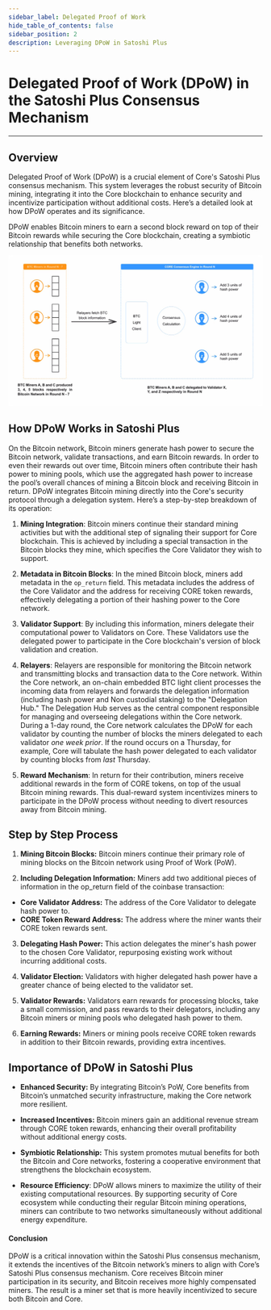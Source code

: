 ```yaml
---
sidebar_label: Delegated Proof of Work
hide_table_of_contents: false
sidebar_position: 2
description: Leveraging DPoW in Satoshi Plus
---
```


# Delegated Proof of Work (DPoW) in the Satoshi Plus Consensus Mechanism
---

## Overview

Delegated Proof of Work (DPoW) is a crucial element of Core's Satoshi Plus consensus mechanism. This system leverages the robust security of Bitcoin mining, integrating it into the Core blockchain to enhance security and incentivize participation without additional costs. Here’s a detailed look at how DPoW operates and its significance.

DPoW enables Bitcoin miners to earn a second block reward on top of their Bitcoin rewards while securing the Core blockchain, creating a symbiotic relationship that benefits both networks. 

![dpow-core-architechture](../../../../static/img/staoshi-plus/dpow.jpg)

## How DPoW Works in Satoshi Plus

On the Bitcoin network, Bitcoin miners generate hash power to secure the Bitcoin network, validate transactions, and earn Bitcoin rewards. In order to even their rewards out over time, Bitcoin miners often contribute their hash power to mining pools, which use the aggregated hash power to increase the pool’s overall chances of mining a Bitcoin block and receiving Bitcoin in return. DPoW integrates Bitcoin mining directly into the Core's security protocol through a delegation system. Here’s a step-by-step breakdown of its operation:

1. **Mining Integration**: Bitcoin miners continue their standard mining activities but with the additional step of signaling their support for Core blockchain. This is achieved by including a special transaction in the Bitcoin blocks they mine, which specifies the Core Validator they wish to support.

2. **Metadata in Bitcoin Blocks**: In the mined Bitcoin block, miners add metadata in the `op_return` field. This metadata includes the address of the Core Validator and the address for receiving CORE token rewards, effectively delegating a portion of their hashing power to the Core network.

3. **Validator Support**: By including this information, miners delegate their computational power to Validators on Core. These Validators use the delegated power to participate in the Core blockchain's version of block validation and creation.

4. **Relayers**: Relayers are responsible for monitoring the Bitcoin network and transmitting blocks and transaction data to the Core network. Within the Core network, an on-chain embedded BTC light client processes the incoming data from relayers and forwards the delegation information (including hash power and Non custodial staking) to the "Delegation Hub." The Delegation Hub serves as the central component responsible for managing and overseeing delegations within the Core network.  During a 1-day round, the Core network calculates the DPoW for each validator by counting the number of blocks the miners delegated to each validator _one week prior_. If the round occurs on a Thursday, for example, Core will tabulate the hash power delegated to each validator by counting blocks from _last_ Thursday.

5. **Reward Mechanism**: In return for their contribution, miners receive additional rewards in the form of CORE tokens, on top of the usual Bitcoin mining rewards. This dual-reward system incentivizes miners to participate in the DPoW process without needing to divert resources away from Bitcoin mining.


## Step by Step Process

1. **Mining Bitcoin Blocks:** Bitcoin miners continue their primary role of mining blocks on the Bitcoin network using Proof of Work (PoW).

2. **Including Delegation Information:** Miners add two additional pieces of information in the op_return field of the coinbase transaction:
  * **Core Validator Address:** The address of the Core Validator to delegate hash power to.
  * **CORE Token Reward Address:** The address where the miner wants their CORE token rewards sent.

3. **Delegating Hash Power:** This action delegates the miner's hash power to the chosen Core Validator, repurposing existing work without incurring additional costs.

4. **Validator Election:** Validators with higher delegated hash power have a greater chance of being elected to the validator set.

5. **Validator Rewards:** Validators earn rewards for processing blocks, take a small commission, and pass rewards to their delegators, including any Bitcoin miners or mining pools who delegated hash power to them.

6. **Earning Rewards:** Miners or mining pools receive CORE token rewards in addition to their Bitcoin rewards, providing extra incentives.


## Importance of DPoW in Satoshi Plus

* **Enhanced Security:** By integrating Bitcoin’s PoW, Core benefits from Bitcoin’s unmatched security infrastructure, making the Core network more resilient.

* **Increased Incentives:** Bitcoin miners gain an additional revenue stream through CORE token rewards, enhancing their overall profitability without additional energy costs.

* **Symbiotic Relationship:** This system promotes mutual benefits for both the Bitcoin and Core networks, fostering a cooperative environment that strengthens the blockchain ecosystem.

* **Resource Efficiency**: DPoW allows miners to maximize the utility of their existing computational resources. By supporting security of Core ecosystem while conducting their regular Bitcoin mining operations, miners can contribute to two networks simultaneously without additional energy expenditure.


#### **Conclusion**

DPoW is a critical innovation within the Satoshi Plus consensus mechanism, it extends the incentives of the Bitcoin network’s miners to align with Core’s Satoshi Plus consensus mechanism. Core receives Bitcoin miner participation in its security, and Bitcoin receives more highly compensated miners. The result is a miner set that is more heavily incentivized to secure both Bitcoin and Core. 

